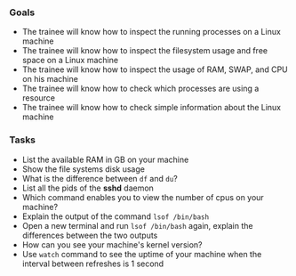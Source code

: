 
### Goals
- The trainee will know how to inspect the running processes on a Linux machine
- The trainee will know how to inspect the filesystem usage and free space on a Linux machine
- The trainee will know how to inspect the usage of RAM, SWAP, and CPU on his machine
- The trainee will know how to check which processes are using a resource
- The trainee will know how to check simple information about the Linux machine

### Tasks
- List the available RAM in GB on your machine
- Show the file systems disk usage
- What is the difference between `df` and `du`?
- List all the pids of the **sshd** daemon
- Which command enables you to view the number of cpus on your machine?
- Explain the output of the command `lsof /bin/bash`
- Open a new terminal and run `lsof /bin/bash` again, explain the differences between the two outputs
- How can you see your machine's kernel version?
- Use `watch` command to see the uptime of your machine when the interval between refreshes is 1 second